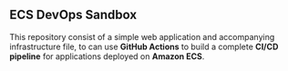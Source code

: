 ## ECS DevOps Sandbox

This repository consist of a simple web application and accompanying infrastructure file, to can use **GitHub Actions** to build a complete **CI/CD pipeline** for applications deployed on **Amazon ECS**.
